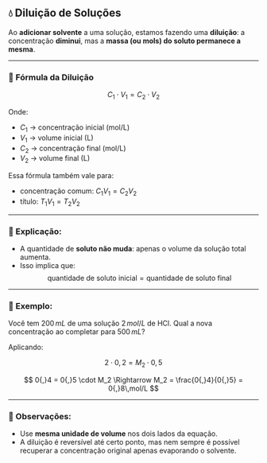 ## 💧 Diluição de Soluções

Ao **adicionar solvente** a uma solução, estamos fazendo uma **diluição**: a concentração **diminui**, mas a **massa (ou mols) do soluto permanece a mesma**.

---

### 📐 Fórmula da Diluição

$$
C_1 \cdot V_1 = C_2 \cdot V_2
$$

Onde:

- $C_1$ → concentração inicial (mol/L)
- $V_1$ → volume inicial (L)
- $C_2$ → concentração final (mol/L)
- $V_2$ → volume final (L)

Essa fórmula também vale para:
- concentração comum: $C_1V_1 = C_2V_2$
- título: $T_1V_1 = T_2V_2$

---

### 🧪 Explicação:

- A quantidade de **soluto não muda**: apenas o volume da solução total aumenta.
- Isso implica que:
  $$
  \text{quantidade de soluto inicial} = \text{quantidade de soluto final}
  $$

---

### 🔄 Exemplo:

Você tem $200\,mL$ de uma solução $2\,mol/L$ de HCl. Qual a nova concentração ao completar para $500\,mL$?

Aplicando:

$$
2 \cdot 0{,}2 = M_2 \cdot 0{,}5
$$

$$
0{,}4 = 0{,}5 \cdot M_2 \Rightarrow M_2 = \frac{0{,}4}{0{,}5} = 0{,}8\,mol/L
$$

---

### 📌 Observações:

- Use **mesma unidade de volume** nos dois lados da equação.
- A diluição é reversível até certo ponto, mas nem sempre é possível recuperar a concentração original apenas evaporando o solvente.
